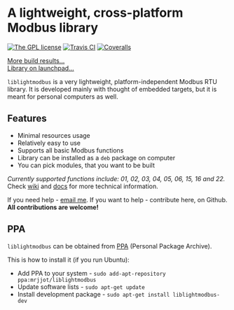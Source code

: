 # A lightweight, cross-platform Modbus library
[![The GPL license](https://img.shields.io/badge/license-GPL-blue.svg?style=flat-square)](http://opensource.org/licenses/GPL-3.0)
[![Travis CI](https://img.shields.io/travis/Jacajack/liblightmodbus/master.svg?style=flat-square)](https://travis-ci.org/Jacajack/liblightmodbus/master)
[![Coveralls](https://img.shields.io/coveralls/Jacajack/liblightmodbus/master.svg?style=flat-square)](https://coveralls.io/github/Jacajack/liblightmodbus)

[More build results...](https://github.com/Jacajack/liblightmodbus/wiki/Build-results-history)
<br>[Library on launchpad...](https://launchpad.net/liblightmodbus)

`liblightmodbus` is a very lightweight, platform-independent Modbus RTU library. It is developed mainly with thought of embedded targets, but it is meant for personal computers as well.

## Features
- Minimal resources usage
- Relatively easy to use
- Supports all basic Modbus functions
- Library can be installed as a `deb` package on computer
- You can pick modules, that you want to be built

*Currently supported functions include: 01, 02, 03, 04, 05, 06, 15, 16 and 22.*
Check [wiki](https://github.com/Jacajack/liblightmodbus/wiki) and [docs](https://github.com/Jacajack/liblightmodbus/tree/master/doc) for more technical information.

If you need help - [email me](mailto:mrjjot@gmail.com). If you want to help - contribute here, on Github. **All contributions are welcome!**

## PPA
`liblightmodbus` can be obtained from [PPA](https://code.launchpad.net/~mrjjot/+archive/ubuntu/liblightmodbus) (Personal Package Archive).

This is how to install it (if you run Ubuntu):
 - Add PPA to your system - `sudo add-apt-repository ppa:mrjjot/liblightmodbus`
 - Update software lists - `sudo apt-get update`
 - Install development package - `sudo apt-get install liblightmodbus-dev`
